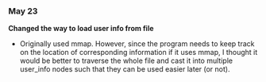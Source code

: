 ### May 23
**Changed the way to load user info from file**
* Originally used mmap. However, since the program needs to keep track on the location of corresponding information if it uses mmap,
I thought it would be better to traverse the whole file and cast it into multiple user_info nodes 
such that they can be used easier later (or not).
